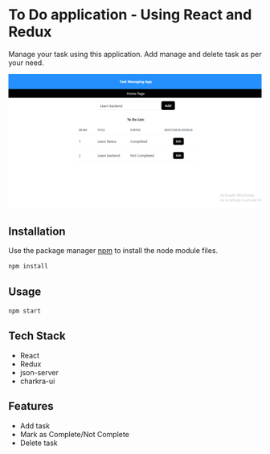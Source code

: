 # To Do application - Using React and Redux

Manage your task using this application. Add manage and delete task as per your need.

<img src="https://github.com/Jasmine-Shaikh/To-Do-List-React-Redux/blob/master/Todo%20React%20Redux.PNG"/>

## Installation

Use the package manager [npm](https://docs.npmjs.com/cli/v6/commands/npm-install) to install the node module files.

```bash
npm install
```

## Usage

```python
npm start
```


## Tech Stack
- React
- Redux
- json-server
- charkra-ui

## Features
- Add task
- Mark as Complete/Not Complete
- Delete task

